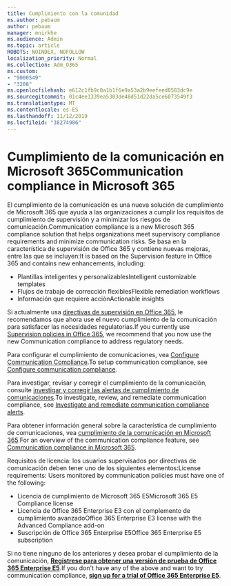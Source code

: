 ```yaml
---
title: Cumplimiento con la comunidad
ms.author: pebaum
author: pebaum
manager: mnirkhe
ms.audience: Admin
ms.topic: article
ROBOTS: NOINDEX, NOFOLLOW
localization_priority: Normal
ms.collection: Adm_O365
ms.custom:
- "9000549"
- "3208"
ms.openlocfilehash: e612c1fb9c0a1b1f6e9a53a2b9eefeed0583dc9e
ms.sourcegitcommit: 01c4ee1339ea5303de48d51d22da5ce6073549f3
ms.translationtype: MT
ms.contentlocale: es-ES
ms.lasthandoff: 11/12/2019
ms.locfileid: "38274986"
---
```

# <a name="communication-compliance-in-microsoft-365"></a><span data-ttu-id="53627-102">Cumplimiento de la comunicación en Microsoft 365</span><span class="sxs-lookup"><span data-stu-id="53627-102">Communication compliance in Microsoft 365</span></span>

<span data-ttu-id="53627-103">El cumplimiento de la comunicación es una nueva solución de cumplimiento de Microsoft 365 que ayuda a las organizaciones a cumplir los requisitos de cumplimiento de supervisión y a minimizar los riesgos de comunicación.</span><span class="sxs-lookup"><span data-stu-id="53627-103">Communication compliance is a new Microsoft 365 compliance solution that helps organizations meet supervisory compliance requirements and minimize communication risks.</span></span> <span data-ttu-id="53627-104">Se basa en la característica de supervisión de Office 365 y contiene nuevas mejoras, entre las que se incluyen:</span><span class="sxs-lookup"><span data-stu-id="53627-104">It is based on the Supervision feature in Office 365 and contains new enhancements, including:</span></span>

- <span data-ttu-id="53627-105">Plantillas inteligentes y personalizables</span><span class="sxs-lookup"><span data-stu-id="53627-105">Intelligent customizable templates</span></span>
- <span data-ttu-id="53627-106">Flujos de trabajo de corrección flexibles</span><span class="sxs-lookup"><span data-stu-id="53627-106">Flexible remediation workflows</span></span>
- <span data-ttu-id="53627-107">Información que requiere acción</span><span class="sxs-lookup"><span data-stu-id="53627-107">Actionable insights</span></span>

<span data-ttu-id="53627-108">Si actualmente usa [directivas de supervisión en Office 365](https://docs.microsoft.com/microsoft-365/compliance/supervision-policies), le recomendamos que ahora use el nuevo cumplimiento de la comunicación para satisfacer las necesidades regulatorias.</span><span class="sxs-lookup"><span data-stu-id="53627-108">If you currently use [Supervision policies in Office 365](https://docs.microsoft.com/microsoft-365/compliance/supervision-policies), we recommend that you now use the new Communication compliance to address regulatory needs.</span></span>

<span data-ttu-id="53627-109">Para configurar el cumplimiento de comunicaciones, vea [Configure Communication Compliance](https://docs.microsoft.com/microsoft-365/compliance/communication-compliance-configure).</span><span class="sxs-lookup"><span data-stu-id="53627-109">To setup communication compliance, see [Configure communication compliance](https://docs.microsoft.com/microsoft-365/compliance/communication-compliance-configure).</span></span>

<span data-ttu-id="53627-110">Para investigar, revisar y corregir el cumplimiento de la comunicación, consulte [investigar y corregir las alertas de cumplimiento de comunicaciones](https://docs.microsoft.com/microsoft-365/compliance/communication-compliance-investigate-remediate).</span><span class="sxs-lookup"><span data-stu-id="53627-110">To investigate, review, and remediate communication compliance, see [Investigate and remediate communication compliance alerts](https://docs.microsoft.com/microsoft-365/compliance/communication-compliance-investigate-remediate).</span></span>

<span data-ttu-id="53627-111">Para obtener información general sobre la característica de cumplimiento de comunicaciones, vea [cumplimiento de la comunicación en Microsoft 365](https://docs.microsoft.com/microsoft-365/compliance/communication-compliance).</span><span class="sxs-lookup"><span data-stu-id="53627-111">For an overview of the communication compliance feature, see [Communication compliance in Microsoft 365](https://docs.microsoft.com/microsoft-365/compliance/communication-compliance).</span></span>

<span data-ttu-id="53627-112">Requisitos de licencia: los usuarios supervisados por directivas de comunicación deben tener uno de los siguientes elementos:</span><span class="sxs-lookup"><span data-stu-id="53627-112">License requirements: Users monitored by communication policies must have one of the following:</span></span>

- <span data-ttu-id="53627-113">Licencia de cumplimiento de Microsoft 365 E5</span><span class="sxs-lookup"><span data-stu-id="53627-113">Microsoft 365 E5 Compliance license</span></span>
- <span data-ttu-id="53627-114">Licencia de Office 365 Enterprise E3 con el complemento de cumplimiento avanzado</span><span class="sxs-lookup"><span data-stu-id="53627-114">Office 365 Enterprise E3 license with the Advanced Compliance add-on</span></span>
- <span data-ttu-id="53627-115">Suscripción de Office 365 Enterprise E5</span><span class="sxs-lookup"><span data-stu-id="53627-115">Office 365 Enterprise E5 subscription</span></span>

<span data-ttu-id="53627-116">Si no tiene ninguno de los anteriores y desea probar el cumplimiento de la comunicación, **[Regístrese para obtener una versión de prueba de Office 365 Enterprise E5](https://go.microsoft.com/fwlink/p/?LinkID=698279)**.</span><span class="sxs-lookup"><span data-stu-id="53627-116">If you don't have any of the above and want to try communication compliance, **[sign up for a trial of Office 365 Enterprise E5](https://go.microsoft.com/fwlink/p/?LinkID=698279)**.</span></span>